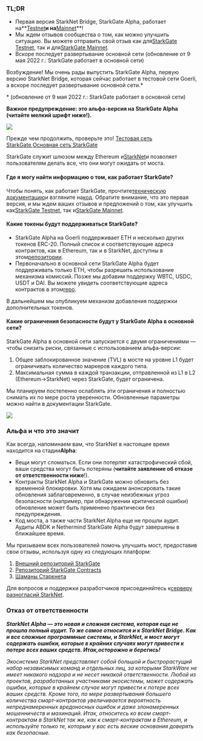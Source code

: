 ### TL;DR

* Первая версия StarkNet Bridge, StarkGate Alpha, работает на**[Testnet](https://goerli.starkgate.starknet.io/)**и на**[Mainnet](https://starkgate.starknet.io/)**!
* Мы ждем отзывов сообщества о том, как можно улучшить ситуацию. Вы можете отправить свой отзыв как для[StarkGate Testnet](https://forms.reform.app/starkware/StarkGate_Feedback/yhyalh), так и для[StarkGate Mainnet](https://forms.reform.app/TeRuSp/StarkGate-Feedback-Mainnet/bcoscx).
* Вскоре последует развертывание основной сети (обновление от 9 мая 2022 г.: StarkGate работает в основной сети)

Возбуждение! Мы очень рады выпустить StarkGate Alpha, первую версию StarkNet Bridge, которая сейчас работает в тестовой сети Goerli, а вскоре последует развертывание основной сети.*

\* (обновление от 9 мая 2022 г.: StarkGate работает в основной сети)

**Важное предупреждение: это альфа-версия на StarkGate Alpha (читайте мелкий шрифт ниже!).**

![](/assets/starkgate_01.png)

Прежде чем продолжить, проверьте это! [Тестовая сеть StarkGate](https://goerli.starkgate.starknet.io/),[Основная сеть StarkGate](https://starkgate.starknet.io/)

StarkGate служит шлюзом между Ethereum и[StarkNet](https://starknet.io/)и позволяет пользователям делать все, что они могут ожидать от моста.

#### **Где я могу найти информацию о том, как работает StarkGate?**

Чтобы понять, как работает StarkGate, прочтите[техническую документацию](https://docs.starknet.io/docs/L1%3C%3EL2%20Communication/token-bridge)и взгляните на[код](https://github.com/starkware-libs/starkgate-contracts/tree/main/src/starkware/starknet/apps/starkgate). Обратите внимание, что это первая версия, и мы ждем ваших отзывов и предложений о том, как улучшить как[StarkGate Testnet](https://forms.reform.app/starkware/StarkGate_Feedback/yhyalh), так и[StarkGate Mainnet](https://forms.reform.app/TeRuSp/StarkGate-Feedback-Mainnet/bcoscx).

#### **Какие токены будут поддерживаться StarkGate?**

* StarkGate Alpha на Goerli поддерживает ETH и несколько других токенов ERC-20. Полный список и соответствующие адреса контрактов, как в Ethereum, так и в StarkNet, доступны в этом[репозитории](https://github.com/starkware-libs/starknet-addresses).
* Первоначально в основной сети StarkGate Alpha будет поддерживать только ETH, чтобы разрешить использование механизма комиссий. Позже мы добавим поддержку WBTC, USDC, USDT и DAI. Вы можете увидеть соответствующие адреса контрактов в этом[repo](https://github.com/starkware-libs/starknet-addresses/blob/master/bridged_tokens/mainnet.json).

В дальнейшем мы опубликуем механизм добавления поддержки дополнительных токенов.

#### **Какие ограничения безопасности будут у StarkGate Alpha в основной сети?**

StarkGate Alpha в основной сети запускается с двумя ограничениями — чтобы снизить риски, связанные с использованием альфа-версии:

1. Общее заблокированное значение (TVL) в мосте на уровне L1 будет ограничивать количество маркеров каждого типа.
2. Максимальная сумма в каждой транзакции, отправленной из L1 в L2 (Ethereum→StarkNet) через StarkGate, будет ограничена.

Мы планируем постепенно ослаблять эти ограничения и полностью снимать их по мере роста уверенности. Обновленные параметры можно найти в документации StarkGate[](https://docs.starknet.io/docs/L1%3C%3EL2%20Communication/token-bridge).

![](/assets/starkgate_02.png)

### Альфа и что это значит

Как всегда, напоминаем вам, что StarkNet в настоящее время находится на стадии**Alpha**:

* Вещи могут сломаться. Если они потерпят катастрофический сбой, ваши средства могут быть потеряны (**читайте заявление об отказе от ответственности ниже**!).
* Контракты StarkNet Alpha и StarkGate можно обновить без временной блокировки. Хотя мы ожидаем анонсировать такие обновления заблаговременно, в случае неизбежных угроз безопасности (например, при обнаружении критической ошибки) обновление может быть применено практически без предупреждения.
* Код моста, а также части StarkNet Alpha еще не прошли аудит. Аудиты ABDK и Nethermind StarkGate Alpha будут завершены в ближайшее время.

Мы призываем всех пользователей помочь улучшить мост, предоставив свои отзывы, используя одну из следующих платформ:

1. [Внешний репозиторий StarkGate](https://github.com/starkware-libs/starkgate-frontend)
2. [Репозиторий StarkGate Contracts](https://github.com/starkware-libs/starkgate-contracts/tree/main/src/starkware/starknet/apps/starkgate)
3. [Шаманы Старкнета](http://community.starknet.io/)

Для вопросов и поддержки разработчиков присоединяйтесь к[серверу разногласий StarkNet](https://discord.gg/uJ9HZTUk2Y).

### Отказ от ответственности

***StarkNet Alpha — это новая и сложная система, которая еще не прошла полный аудит. То же самое относится и к StarkNet Bridge. Как и все сложные программные системы, и StarkNet, и мост могут содержать ошибки, которые в крайних случаях могут привести к потере всех ваших средств. Итак,***осторожно и берегись!******

*Экосистема StarkNet представляет собой большой и быстрорастущий набор независимых команд и отдельных лиц, за которыми StarkWare не имеет никакого надзора и не несет никакой ответственности. Любой из проектов, разработанных участниками экосистемы, может содержать ошибки, которые в крайнем случае могут привести к потере всех ваших средств. Кроме того, по мере развертывания большего количества смарт-контрактов увеличивается вероятность непреднамеренных вредоносных ошибок и даже злонамеренных мошенничеств и махинаций. Итак, относитесь ко всем смарт-контрактам в StarkNet так же, как к смарт-контрактам в Ethereum, и используйте только те, которым у вас есть веские основания доверять как безопасные.*